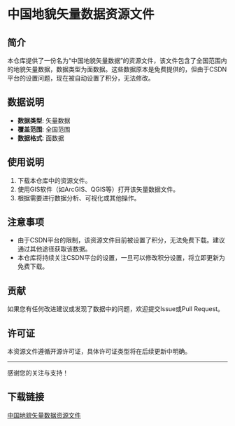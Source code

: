 # 中国地貌矢量数据资源文件

## 简介
本仓库提供了一份名为“中国地貌矢量数据”的资源文件，该文件包含了全国范围内的地貌矢量数据，数据类型为面数据。这些数据原本是免费提供的，但由于CSDN平台的设置问题，现在被自动设置了积分，无法修改。

## 数据说明
- **数据类型**: 矢量数据
- **覆盖范围**: 全国范围
- **数据格式**: 面数据

## 使用说明
1. 下载本仓库中的资源文件。
2. 使用GIS软件（如ArcGIS、QGIS等）打开该矢量数据文件。
3. 根据需要进行数据分析、可视化或其他操作。

## 注意事项
- 由于CSDN平台的限制，该资源文件目前被设置了积分，无法免费下载。建议通过其他途径获取该数据。
- 本仓库将持续关注CSDN平台的设置，一旦可以修改积分设置，将立即更新为免费下载。

## 贡献
如果您有任何改进建议或发现了数据中的问题，欢迎提交Issue或Pull Request。

## 许可证
本资源文件遵循开源许可证，具体许可证类型将在后续更新中明确。

---

感谢您的关注与支持！

## 下载链接

[中国地貌矢量数据资源文件](https://pan.quark.cn/s/c69abf498ce5)
